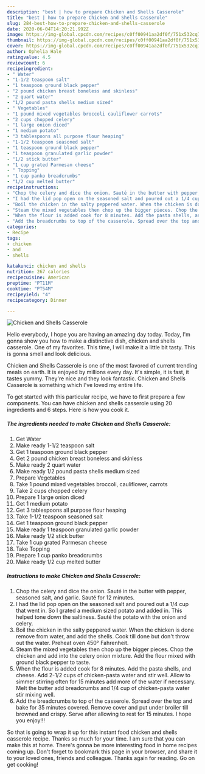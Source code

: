```yaml
---
description: "best | how to prepare Chicken and Shells Casserole"
title: "best | how to prepare Chicken and Shells Casserole"
slug: 284-best-how-to-prepare-chicken-and-shells-casserole
date: 2020-06-04T14:20:21.992Z
image: https://img-global.cpcdn.com/recipes/c0ff00941aa2df0f/751x532cq70/chicken-and-shells-casserole-recipe-main-photo.jpg
thumbnail: https://img-global.cpcdn.com/recipes/c0ff00941aa2df0f/751x532cq70/chicken-and-shells-casserole-recipe-main-photo.jpg
cover: https://img-global.cpcdn.com/recipes/c0ff00941aa2df0f/751x532cq70/chicken-and-shells-casserole-recipe-main-photo.jpg
author: Ophelia Hale
ratingvalue: 4.5
reviewcount: 6
recipeingredient:
- " Water"
- "1-1/2 teaspoon salt"
- "1 teaspoon ground black pepper"
- "2 pound chicken breast boneless and skinless"
- "2 quart water"
- "1/2 pound pasta shells medium sized"
- " Vegetables"
- "1 pound mixed vegetables broccoli cauliflower carrots"
- "2 cups chopped celery"
- "1 large onion diced"
- "1 medium potato"
- "3 tablespoons all purpose flour heaping"
- "1-1/2 teaspoon seasoned salt"
- "1 teaspoon ground black pepper"
- "1 teaspoon granulated garlic powder"
- "1/2 stick butter"
- "1 cup grated Parmesan cheese"
- " Topping"
- "1 cup panko breadcrumbs"
- "1/2 cup melted butter"
recipeinstructions:
- "Chop the celery and dice the onion. Sauté in the butter with pepper, seasoned salt, and garlic. Sauté for 12 minutes."
- "I had the lid pop open on the seasoned salt and poured out a 1/4 cup that went in. So I grated a medium sized potato and added in. This helped tone down the saltiness. Sauté the potato with the onion and celery."
- "Boil the chicken in the salty peppered water. When the chicken is done remove from water, and add the shells. Cook till done but don&#39;t throw out the water. Preheat oven 450° Fahrenheit."
- "Steam the mixed vegetables then chop up the bigger pieces. Chop the chicken and add into the celery onion mixture. Add the flour mixed with ground black pepper to taste."
- "When the flour is added cook for 8 minutes. Add the pasta shells, and cheese. Add 2-1/2 cups of chicken-pasta water and stir well. Allow to simmer stirring often for 15 minutes add more of the water if necessary. Melt the butter add breadcrumbs and 1/4 cup of chicken-pasta water stir mixing well."
- "Add the breadcrumbs to top of the casserole. Spread over the top and bake for 35 minutes covered. Remove cover and put under broiler till browned and crispy. Serve after allowing to rest for 15 minutes. I hope you enjoy!!!"
categories:
- Recipe
tags:
- chicken
- and
- shells

katakunci: chicken and shells 
nutrition: 267 calories
recipecuisine: American
preptime: "PT11M"
cooktime: "PT54M"
recipeyield: "4"
recipecategory: Dinner

---
```



![Chicken and Shells Casserole](https://img-global.cpcdn.com/recipes/c0ff00941aa2df0f/751x532cq70/chicken-and-shells-casserole-recipe-main-photo.jpg)

Hello everybody, I hope you are having an amazing day today. Today, I'm gonna show you how to make a distinctive dish, chicken and shells casserole. One of my favorites. This time, I will make it a little bit tasty. This is gonna smell and look delicious.



Chicken and Shells Casserole is one of the most favored of current trending meals on earth. It is enjoyed by millions every day. It's simple, it is fast, it tastes yummy. They're nice and they look fantastic. Chicken and Shells Casserole is something which I've loved my entire life.


To get started with this particular recipe, we have to first prepare a few components. You can have chicken and shells casserole using 20 ingredients and 6 steps. Here is how you cook it.

<!--inarticleads1-->

##### The ingredients needed to make Chicken and Shells Casserole:

1. Get  Water
1. Make ready 1-1/2 teaspoon salt
1. Get 1 teaspoon ground black pepper
1. Get 2 pound chicken breast boneless and skinless
1. Make ready 2 quart water
1. Make ready 1/2 pound pasta shells medium sized
1. Prepare  Vegetables
1. Take 1 pound mixed vegetables broccoli, cauliflower, carrots
1. Take 2 cups chopped celery
1. Prepare 1 large onion diced
1. Get 1 medium potato
1. Get 3 tablespoons all purpose flour heaping
1. Take 1-1/2 teaspoon seasoned salt
1. Get 1 teaspoon ground black pepper
1. Make ready 1 teaspoon granulated garlic powder
1. Make ready 1/2 stick butter
1. Take 1 cup grated Parmesan cheese
1. Take  Topping
1. Prepare 1 cup panko breadcrumbs
1. Make ready 1/2 cup melted butter




<!--inarticleads2-->

##### Instructions to make Chicken and Shells Casserole:

1. Chop the celery and dice the onion. Sauté in the butter with pepper, seasoned salt, and garlic. Sauté for 12 minutes.
1. I had the lid pop open on the seasoned salt and poured out a 1/4 cup that went in. So I grated a medium sized potato and added in. This helped tone down the saltiness. Sauté the potato with the onion and celery.
1. Boil the chicken in the salty peppered water. When the chicken is done remove from water, and add the shells. Cook till done but don&#39;t throw out the water. Preheat oven 450° Fahrenheit.
1. Steam the mixed vegetables then chop up the bigger pieces. Chop the chicken and add into the celery onion mixture. Add the flour mixed with ground black pepper to taste.
1. When the flour is added cook for 8 minutes. Add the pasta shells, and cheese. Add 2-1/2 cups of chicken-pasta water and stir well. Allow to simmer stirring often for 15 minutes add more of the water if necessary. Melt the butter add breadcrumbs and 1/4 cup of chicken-pasta water stir mixing well.
1. Add the breadcrumbs to top of the casserole. Spread over the top and bake for 35 minutes covered. Remove cover and put under broiler till browned and crispy. Serve after allowing to rest for 15 minutes. I hope you enjoy!!!




So that is going to wrap it up for this instant food chicken and shells casserole recipe. Thanks so much for your time. I am sure that you can make this at home. There's gonna be more interesting food in home recipes coming up. Don't forget to bookmark this page in your browser, and share it to your loved ones, friends and colleague. Thanks again for reading. Go on get cooking!
